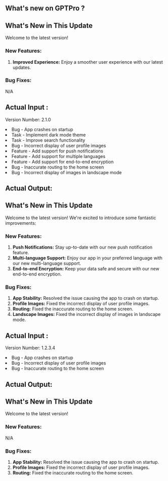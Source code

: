 ## What's new on GPTPro ?
 <!-- Markdown -->
## What's New in This Update

Welcome to the latest version! 

### New Features:
1. **Improved Experience:** Enjoy a smoother user experience with our latest updates.


### Bug Fixes:
N/A

## Actual Input : <!-- Handlebars Template -->
<p>Version Number: 2.1.0</p>
</ul>
<li>Bug - App crashes on startup</li>
<li>Task - Implement dark mode theme</li>
<li>Task - Improve search functionality</li>
<li>Bug - Incorrect display of user profile images</li>
<li>Feature - Add support for push notifications</li>
<li>Feature - Add support for multiple languages</li>
<li>Feature - Add support for end-to-end encryption</li>
<li>Bug - Inaccurate routing to the home screen</li>
<li>Bug - Incorrect display of images in landscape mode</li>
</ul>

## Actual Output: <!-- Markdown -->
## What's New in This Update

Welcome to the latest version! We're excited to introduce some fantastic improvements:

### New Features:
1. **Push Notifications:** Stay up-to-date with our new push notification feature.
2. **Multi-language Support:** Enjoy our app in your preferred language with our new multi-language support.
3. **End-to-end Encryption:** Keep your data safe and secure with our new end-to-end encryption.

### Bug Fixes:
1. **App Stability:** Resolved the issue causing the app to crash on startup.
2. **Profile Images:** Fixed the incorrect display of user profile images.
3. **Routing:** Fixed the inaccurate routing to the home screen.
4. **Landscape Images:** Fixed the incorrect display of images in landscape mode.

## Actual Input : <!-- Handlebars Template -->
<p>Version Number: 1.2.3.4</p>
</ul>
<li>Bug - App crashes on startup</li>
<li>Bug - Incorrect display of user profile images</li>
<li>Bug - Inaccurate routing to the home screen</li>
</ul>

## Actual Output: <!-- Markdown -->
## What's New in This Update

Welcome to the latest version! 

### New Features:
N/A

### Bug Fixes:
1. **App Stability:** Resolved the issue causing the app to crash on startup.
2. **Profile Images:** Fixed the incorrect display of user profile images.
3. **Routing:** Fixed the inaccurate routing to the home screen. 
